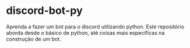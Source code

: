 # discord-bot-py
Aprenda a fazer um bot para o discord utilizando python. Este repositório aborda desde o básico de python, até coisas mais específicas na construção de um bot.
